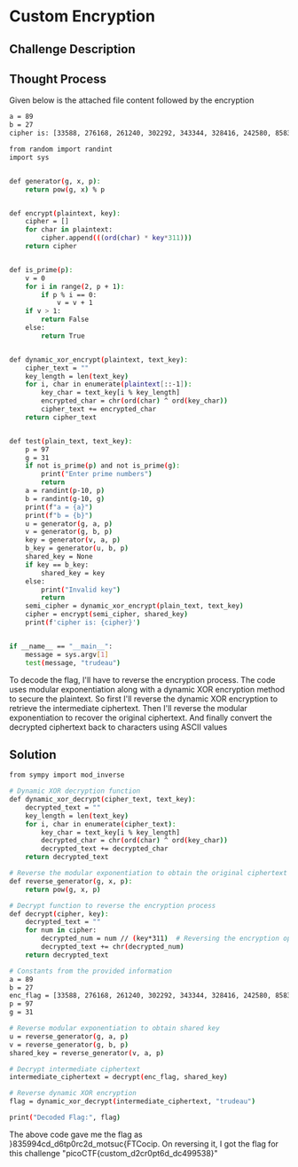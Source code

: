 # Custom Encryption

## Challenge Description

## Thought Process

Given below is the attached file content followed by the encryption
```bash
a = 89
b = 27
cipher is: [33588, 276168, 261240, 302292, 343344, 328416, 242580, 85836, 82104, 156744, 0, 309756, 78372, 18660, 253776, 0, 82104, 320952, 3732, 231384, 89568, 100764, 22392, 22392, 63444, 22392, 97032, 190332, 119424, 182868, 97032, 26124, 44784, 63444]

```
```bash
from random import randint
import sys


def generator(g, x, p):
    return pow(g, x) % p


def encrypt(plaintext, key):
    cipher = []
    for char in plaintext:
        cipher.append(((ord(char) * key*311)))
    return cipher


def is_prime(p):
    v = 0
    for i in range(2, p + 1):
        if p % i == 0:
            v = v + 1
    if v > 1:
        return False
    else:
        return True


def dynamic_xor_encrypt(plaintext, text_key):
    cipher_text = ""
    key_length = len(text_key)
    for i, char in enumerate(plaintext[::-1]):
        key_char = text_key[i % key_length]
        encrypted_char = chr(ord(char) ^ ord(key_char))
        cipher_text += encrypted_char
    return cipher_text


def test(plain_text, text_key):
    p = 97
    g = 31
    if not is_prime(p) and not is_prime(g):
        print("Enter prime numbers")
        return
    a = randint(p-10, p)
    b = randint(g-10, g)
    print(f"a = {a}")
    print(f"b = {b}")
    u = generator(g, a, p)
    v = generator(g, b, p)
    key = generator(v, a, p)
    b_key = generator(u, b, p)
    shared_key = None
    if key == b_key:
        shared_key = key
    else:
        print("Invalid key")
        return
    semi_cipher = dynamic_xor_encrypt(plain_text, text_key)
    cipher = encrypt(semi_cipher, shared_key)
    print(f'cipher is: {cipher}')


if __name__ == "__main__":
    message = sys.argv[1]
    test(message, "trudeau")

```
To decode the flag, I'll have to reverse the encryption process. The code uses modular exponentiation along with a dynamic XOR encryption method to secure the plaintext.
So first I'll reverse the dynamic XOR encryption to retrieve the intermediate ciphertext. Then I'll reverse the modular exponentiation to recover the original ciphertext.
And finally convert the decrypted ciphertext back to characters using ASCII values

## Solution

```bash
from sympy import mod_inverse

# Dynamic XOR decryption function
def dynamic_xor_decrypt(cipher_text, text_key):
    decrypted_text = ""
    key_length = len(text_key)
    for i, char in enumerate(cipher_text):
        key_char = text_key[i % key_length]
        decrypted_char = chr(ord(char) ^ ord(key_char))
        decrypted_text += decrypted_char
    return decrypted_text

# Reverse the modular exponentiation to obtain the original ciphertext
def reverse_generator(g, x, p):
    return pow(g, x, p)

# Decrypt function to reverse the encryption process
def decrypt(cipher, key):
    decrypted_text = ""
    for num in cipher:
        decrypted_num = num // (key*311)  # Reversing the encryption operation
        decrypted_text += chr(decrypted_num)
    return decrypted_text

# Constants from the provided information
a = 89
b = 27
enc_flag = [33588, 276168, 261240, 302292, 343344, 328416, 242580, 85836, 82104, 156744, 0, 309756, 78372, 18660, 253776, 0, 82104, 320952, 3732, 231384, 89568, 100764, 22392, 22392, 63444, 22392, 97032, 190332, 119424, 182868, 97032, 26124, 44784, 63444]
p = 97
g = 31

# Reverse modular exponentiation to obtain shared key
u = reverse_generator(g, a, p)
v = reverse_generator(g, b, p)
shared_key = reverse_generator(v, a, p)

# Decrypt intermediate ciphertext
intermediate_ciphertext = decrypt(enc_flag, shared_key)

# Reverse dynamic XOR encryption
flag = dynamic_xor_decrypt(intermediate_ciphertext, "trudeau")

print("Decoded Flag:", flag)
```

The above code gave me the flag as }835994cd_d6tp0rc2d_motsuc{FTCocip. On reversing it, I got the flag for this challenge "picoCTF{custom_d2cr0pt6d_dc499538}"
